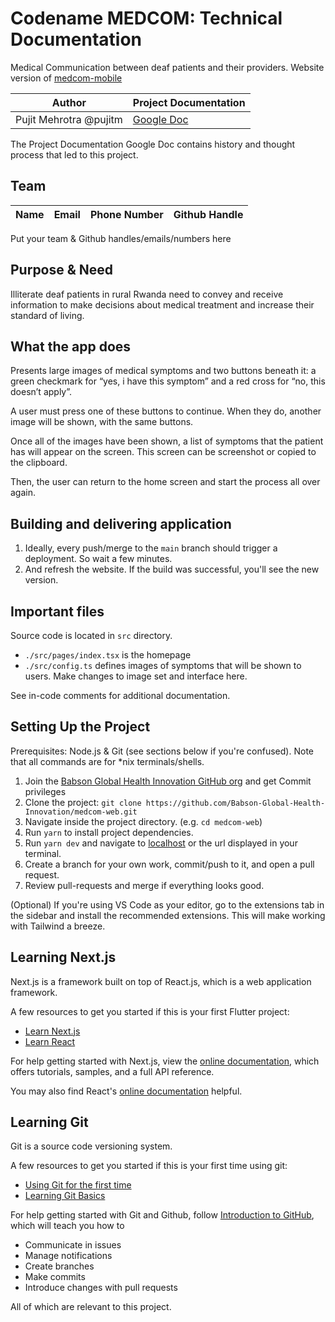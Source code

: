 # Codename MEDCOM: Technical Documentation

Medical Communication between deaf patients and their providers. Website version of [medcom-mobile](https://github.com/Babson-Global-Health-Innovation/medcom-mobile)

| Author                 | Project Documentation                                                                                          |
| ---------------------- | -------------------------------------------------------------------------------------------------------------- |
| Pujit Mehrotra @pujitm | [Google Doc](https://docs.google.com/document/d/16ROadBl7y1eWteVPUeHejW2OV5tgC0HuGxhGBRTrgR0/edit?usp=sharing) |

The Project Documentation Google Doc contains history and thought process that led to this project.

## Team

| Name | Email | Phone Number | Github Handle |
| ---- | ----- | ------------ | ------------- |

Put your team & Github handles/emails/numbers here

## Purpose & Need

Illiterate deaf patients in rural Rwanda need to convey and receive information
to make decisions about medical treatment and increase their standard of living.

## What the app does

Presents large images of medical symptoms and two buttons beneath it: a green checkmark for “yes, i have this symptom” and a red cross for “no, this doesn’t apply”.

A user must press one of these buttons to continue. When they do, another image will be shown, with the same buttons.

Once all of the images have been shown, a list of symptoms that the patient has will appear on the screen. This screen can be screenshot or copied to the clipboard.

Then, the user can return to the home screen and start the process all over again.

## Building and delivering application

1. Ideally, every push/merge to the `main` branch should trigger a deployment. So wait a few minutes.
2. And refresh the website. If the build was successful, you'll see the new version.

## Important files

Source code is located in `src` directory.

- `./src/pages/index.tsx` is the homepage
- `./src/config.ts` defines images of symptoms that will be shown to users. Make changes to image set and interface here.

See in-code comments for additional documentation.

## Setting Up the Project

Prerequisites: Node.js & Git (see sections below if you're confused). Note that all commands are for \*nix terminals/shells.

1. Join the [Babson Global Health Innovation GitHub org](https://github.com/Babson-Global-Health-Innovation) and get Commit privileges
2. Clone the project: `git clone https://github.com/Babson-Global-Health-Innovation/medcom-web.git`
3. Navigate inside the project directory. (e.g. `cd medcom-web`)
4. Run `yarn` to install project dependencies.
5. Run `yarn dev` and navigate to [localhost](http://localhost:3000) or the url displayed in your terminal.
6. Create a branch for your own work, commit/push to it, and open a pull request.
7. Review pull-requests and merge if everything looks good.

(Optional) If you're using VS Code as your editor, go to the extensions tab in the sidebar and install the recommended extensions.
This will make working with Tailwind a breeze.

## Learning Next.js

Next.js is a framework built on top of React.js, which is a web application framework.

A few resources to get you started if this is your first Flutter project:

- [Learn Next.js](https://nextjs.org/learn/basics/create-nextjs-app?utm_source=next-site&utm_medium=nav-cta&utm_campaign=next-website)
- [Learn React](https://reactjs.org/tutorial/tutorial.html)

For help getting started with Next.js, view the
[online documentation](https://nextjs.org/docs/getting-started), which offers tutorials,
samples, and a full API reference.

You may also find React's [online documentation](https://reactjs.org/docs/getting-started.html) helpful.

## Learning Git

Git is a source code versioning system.

A few resources to get you started if this is your first time using git:

- [Using Git for the first time](https://docs.github.com/en/get-started/quickstart/set-up-git)
- [Learning Git Basics](https://learngitbranching.js.org/)

For help getting started with Git and Github, follow
[Introduction to GitHub](https://lab.github.com/githubtraining/introduction-to-github), which will teach you how to

- Communicate in issues
- Manage notifications
- Create branches
- Make commits
- Introduce changes with pull requests

All of which are relevant to this project.
